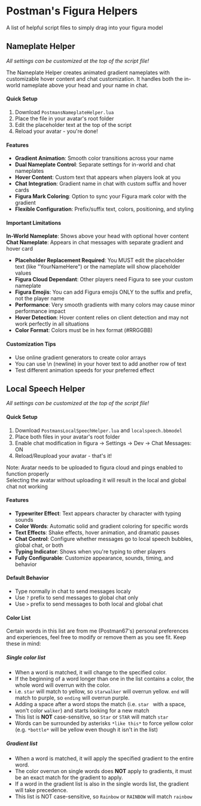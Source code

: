 # Postman's Figura Helpers

A list of helpful script files to simply drag into your figura model

## Nameplate Helper

*All settings can be customized at the top of the script file!*

The Nameplate Helper creates animated gradient nameplates with customizable hover content and chat customization. It handles both the in-world nameplate above your head and your name in chat.

#### Quick Setup
1. Download `PostmansNameplateHelper.lua`
2. Place the file in your avatar's root folder
3. Edit the placeholder text at the top of the script
4. Reload your avatar - you're done!

#### Features
- **Gradient Animation**: Smooth color transitions across your name
- **Dual Nameplate Control**: Separate settings for in-world and chat nameplates
- **Hover Content**: Custom text that appears when players look at you
- **Chat Integration**: Gradient name in chat with custom suffix and hover cards
- **Figura Mark Coloring**: Option to sync your Figura mark color with the gradient
- **Flexible Configuration**: Prefix/suffix text, colors, positioning, and styling

#### Important Limitations
**In-World Nameplate**: Shows above your head with optional hover content
**Chat Nameplate**: Appears in chat messages with separate gradient and hover card
- **Placeholder Replacement Required**: You MUST edit the placeholder text (like "YourNameHere") or the nameplate will show placeholder values
- **Figura Cloud Dependant**: Other players need Figura to see your custom nameplate
- **Figura Emojis**: You can add Figura emojis ONLY to the suffix and prefix, not the player name
- **Performance**: Very smooth gradients with many colors may cause minor performance impact
- **Hover Detection**: Hover content relies on client detection and may not work perfectly in all situations
- **Color Format**: Colors must be in hex format (#RRGGBB)

#### Customization Tips
- Use online gradient generators to create color arrays
- You can use \n (newline) in your hover text to add another row of text
- Test different animation speeds for your preferred effect


## Local Speech Helper

*All settings can be customized at the top of the script file!*

#### Quick Setup
1. Download `PostmansLocalSpeechHelper.lua` and `localspeech.bbmodel`
2. Place both files in your avatar's root folder
3. Enable chat modification in figura -> Settings -> Dev -> Chat Messages: ON
4. Reload/Reupload your avatar - that's it!

Note: Avatar needs to be uploaded to figura cloud and pings enabled to function properly  
Selecting the avatar without uploading it will result in the local and global chat not working

#### Features
- **Typewriter Effect**: Text appears character by character with typing sounds
- **Color Words**: Automatic solid and gradient coloring for specific words
- **Text Effects**: Shake effects, hover animation, and dramatic pauses
- **Chat Control**: Configure whether messages go to local speech bubbles, global chat, or both
- **Typing Indicator**: Shows when you're typing to other players
- **Fully Configurable**: Customize appearance, sounds, timing, and behavior

#### Default Behavior
- Type normally in chat to send messages localy
- Use `?` prefix to send messages to global chat only
- Use `>` prefix to send messages to both local and global chat

#### Color List

Certain words in this list are from me (Postman67's) personal preferences and experiences, feel free to modify or remove them as you see fit. Keep these in mind:

##### Single color list
- When a word is matched, it will change to the specified color. 
- If the beginning of a word longer than one in the list contains a color, the whole word will overrun with the color.
- i.e. `star` will match to yellow, so `starwalker` will overrun yellow. `end` will match to purple, so `ending` will overrun purple.
- Adding a space after a word stops the match (i.e. `star ` with a space, won't color `walker`) and starts looking for a new match
- This list is **NOT** case-sensitive, so `Star` or `STAR` will match `star`
- Words can be surrounded by asterisks `*like this*` to force yellow color (e.g. `*bottle*` will be yellow even though it isn't in the list)

##### Gradient list
- When a word is matched, it will apply the specified gradient to the entire word.
- The color overrun on single words does **NOT** apply to gradients, it must be an exact match for the gradient to apply.
- If a word in the gradient list is also in the single words list, the gradient will take precedence.
- This list is NOT case-sensitive, so `Rainbow` or `RAINBOW` will match `rainbow`

